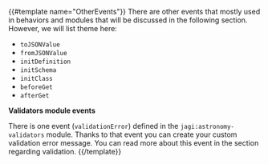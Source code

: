 {{#template name="OtherEvents"}}
There are other events that mostly used in behaviors and modules that will be discussed in the following section. However, we will list theme here:

- `toJSONValue`
- `fromJSONValue`
- `initDefinition`
- `initSchema`
- `initClass`
- `beforeGet`
- `afterGet`

**Validators module events**

There is one event (`validationError`) defined in the `jagi:astronomy-validators` module. Thanks to that event you can create your custom validation error message. You can read more about this event in the section regarding validation.
{{/template}}
